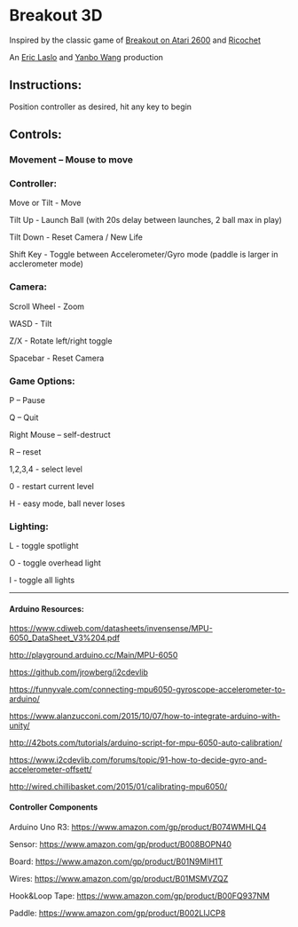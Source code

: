 # Breakout 3D 

Inspired by the classic game of [Breakout on Atari 2600](https://www.youtube.com/watch?v=Up-a5x3coC0) and [Ricochet](https://www.youtube.com/watch?v=cBIedv-i8eo)

An [Eric Laslo](https://github.com/erl67) and [Yanbo Wang](https://github.com/YanboWang76) production


## Instructions:

Position controller as desired, hit any key to begin

## Controls:

### Movement – Mouse to move

### Controller:

Move or Tilt - Move

Tilt Up - Launch Ball (with 20s delay between launches, 2 ball max in play)

Tilt Down - Reset Camera / New Life

Shift Key - Toggle between Accelerometer/Gyro mode
   (paddle is larger in acclerometer mode)


### Camera: 

Scroll Wheel - Zoom

WASD - Tilt

Z/X - Rotate left/right toggle

Spacebar - Reset Camera

### Game Options: 

P – Pause

Q – Quit

Right Mouse – self-destruct

R – reset

1,2,3,4 - select level

0 - restart current level

H - easy mode, ball never loses

### Lighting: 

L - toggle spotlight

O - toggle overhead light

I - toggle all lights

***

#### Arduino Resources: 

https://www.cdiweb.com/datasheets/invensense/MPU-6050_DataSheet_V3%204.pdf

http://playground.arduino.cc/Main/MPU-6050

https://github.com/jrowberg/i2cdevlib

https://funnyvale.com/connecting-mpu6050-gyroscope-accelerometer-to-arduino/

https://www.alanzucconi.com/2015/10/07/how-to-integrate-arduino-with-unity/

http://42bots.com/tutorials/arduino-script-for-mpu-6050-auto-calibration/

https://www.i2cdevlib.com/forums/topic/91-how-to-decide-gyro-and-accelerometer-offsett/

http://wired.chillibasket.com/2015/01/calibrating-mpu6050/


#### Controller Components

Arduino Uno R3: https://www.amazon.com/gp/product/B074WMHLQ4

Sensor: https://www.amazon.com/gp/product/B008BOPN40

Board: https://www.amazon.com/gp/product/B01N9MIH1T

Wires: https://www.amazon.com/gp/product/B01MSMVZQZ

Hook&Loop Tape: https://www.amazon.com/gp/product/B00FQ937NM

Paddle: https://www.amazon.com/gp/product/B002LIJCP8
